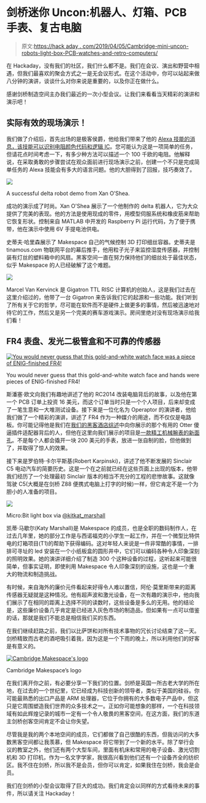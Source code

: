 # 剑桥迷你 Uncon:机器人、灯箱、PCB 手表、复古电脑

> 原文:[https://hack aday . com/2019/04/05/Cambridge-mini-uncon-robots-light-box-PCB-watches-and-retro-computers/](https://hackaday.com/2019/04/05/cambridge-mini-uncon-robots-light-boxes-pcb-watches-and-retro-computers/)

在 Hackaday，没有我们的社区，我们什么都不是。我们在会议、演出和野营中相遇，但我们最喜欢的聚会方式之一是无会议形式。在这个活动中，你可以站起来做八分钟的演讲，谈谈什么对你来说是重要的，以及你正在做什么。

感谢剑桥制造空间主办我们最近的一次小型会议。让我们来看看当天精彩的演讲和演示吧！

## 实际有效的现场演示！

我们做了介绍后，首先出场的是极客侯爵，他给我们带来了他的 [Alexa 技能的消息，该技能可以识别电阻颜色代码和逻辑 IC](http://marquisdegeek.com/code_alexa#makerbot)。您可能认为这是一项简单的任务，但请花点时间考虑一下，有多少种方法可以描述一个 100 千欧的电阻。他解释说，在采取勇敢的步骤尝试在观众面前进行现场演示之前，创建一个不只是完成简单任务的 Alexa 技能会有多大的语言问题。他的大胆得到了回报，技巧奏效了。

![](../Images/5d5b122b3bd9730039111e98ef2c8fd2.png)

A successful delta robot demo from Xan O’Shea.

成功的演示成了时尚。Xan O'Shea 展示了一个他制作的 delta 机器人，它为大众提供了完美的表现。他的方法是使用现成的零件，用模型伺服系统和橡皮筋来帮助它恢复形状。控制来自 MATLAB 中开发的 Raspberry Pi 运行代码，为了便于携带，他在演示中使用 6V 手提电池供电。

史蒂夫·哈里森展示了 Makespace 自己的气候控制 3D 打印细丝容器。史蒂夫是 tinamous.com 物联网平台的幕后推手，他用粒子光子来监控湿度传感器，并控制装有灯丝的塑料箱中的风扇。黑客空间一直在努力保持他们的细丝处于最佳状态，似乎 Makespace 的人已经破解了这个难题。

![](../Images/dc212df692327f191a32cd609f30e277.png)

Marcel Van Kervinck 是 Gigatron TTL RISC 计算机的创始人，这是我们过去在这里介绍过的，他带了一台 Gigatron 来告诉我们它的起源和一些功能。我们听到了所有关于它的哲学，尽可能在软件而不是硬件上做更多的事情，然后被迅速地对待它的工作，然后又是另一个完美的赛车游戏演示。房间里绝对没有现场演示给我们看！

## FR4 表盘、发光二极管盒和不可靠的传感器

[![You would never guess that this gold-and-white watch face was a piece of ENIG-finished FR4!](../Images/8064fdf22e588b60fe853f74f08130f5.png)](https://hackaday.com/wp-content/uploads/2019/03/operaptor-watch-face.jpg)

You would never guess that this gold-and-white watch face and hands were pieces of ENIG-finished FR4!

斯潘塞·欧文向我们有趣地讲述了他的 RC2014 改装电脑背后的故事，以及他在第一个 PCB 订单上投资 16 美元，而这个订单当时只是一个个人项目，后来却变成了一笔生意和一大堆测试设备。接下来是一位化名为 Operaptor 的演讲者，他给我们做了一个精彩的演讲，讲述了 FR4 作为一种媒介的用途，而不仅仅是电路板。你可能记得他是我们在[我们的黑客酒店综述](https://hackaday.com/2019/03/15/mid-winter-hacker-camp-in-civilised-surroundings/)中向你展示的那个有用的 Otter 傻逼插件适配器背后的人，但他在这里向我们展示的项目是[一款精工机械腕表的新面孔](https://tilde.industries/watch-dial/)。不是每个人都会撬开一块 200 美元的手表，放进一张自制的脸，但他做到了，并取得了惊人的效果。

接下来是罗伯特·卡尔平斯基(Robert Karpinski)，讲述了他不断发展的 Sinclair C5 电动汽车的简要历史。这是一个在之前就已经在这些页面上出现的版本，他带我们经历了一个处理最初 Sinclair 版本的相当不充分的工程的悲惨故事。这就像驾驶 C5(大概是在剑桥 Z88 便携式电脑上打字的时候)一样，但它肯定不是一个为胆小的人准备的项目。

![](../Images/4ef2782a15c749246047f12b9e5a524f.png)

Micro:Bit light box via [@kitkat_marshall](https://twitter.com/kitkat_marshall/status/1066713839947980800)

凯蒂·马歇尔(Katy Marshall)是 Makespace 的成员，也是全职的数码制作人，在过去几年里，她的部分工作是与西诺福克的小学生一起工作，并在一个微型比特供电的灯箱项目(T1)的帮助下获得编码。这对年轻人来说是一件非常酷的事情，一排排可寻址的 led 安装在一个小纸板盒的圆形井中，它们可以编码各种令人印象深刻的照明效果。她的演讲详细介绍了制造 300 个这种设备的过程，这听起来可能很简单，但事实证明，即使利用 Makespace 令人印象深刻的设施，这也是一个重大的物流和制造挑战。

有时候，来自海外的廉价元件看起来好得令人难以置信，阿伦·莫里斯带来的距离传感器无疑就是这种情况。他有超声波和激光设备，在一次有趣的演示中，他向我们展示了在相同的距离上选择不同的读数时，这些设备是多么的无用。他的结论是，这些廉价设备几乎肯定是已经进入灰色市场的制造品，但如果有一点可以借鉴的话，那就是我们不能总是相信我们买的东西。

在我们继续赶路之前，我们以比萨饼和对所有技术事物的冗长讨论结束了这一天。剑桥精致而古老的酒吧吸引着我，因为这是一个下雨的晚上，所以利用他们的好客是有意义的。

[![Cambridge Makespace's logo](../Images/37b3318540c0901bbba27e402db07d69.png)](https://hackaday.com/wp-content/uploads/2019/03/makespace-logo.png)

Cambridge Makespace’s logo

在我们离开你之前，有必要分享一下我们的位置。剑桥是英国一所古老大学的所在地，在过去的一个世纪里，它已经成为科技创新的领导者，类似于美国的硅谷。你可能最熟悉的出口产品是 ARM 处理器，它位于你拥有的大多数电子产品中，但这只是它周围塑造我们世界的众多技术之一。正如你可能想象的那样，一个在科技领域有如此辉煌记录的城市一定有一个令人敬畏的黑客空间，在这方面，我们的东道主剑桥创客空间肯定不会让你失望。

尽管我是我的两个本地空间的成员，它们都做了自己很酷的东西，但我访问的大多数黑客空间都让我羡慕，但 Makespace 将它带到了一个新的水平。除了举行会议的教室之外，他们还有两个大型车间，里面有机床和常用的电子设备、激光切割机和 3D 打印机，作为一名文字学家，我很高兴看到他们还有一个设备齐全的纺织区。我不住在剑桥，所以我不是会员，但你可以肯定，如果我住在剑桥，我会是会员。

我们在剑桥的小型会议取得了巨大的成功。我们肯定会以同样的方式看待未来的事件，所以请关注 Hackaday！